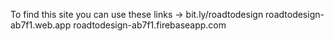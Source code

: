 To find this site you can use these links ->
bit.ly/roadtodesign 
roadtodesign-ab7f1.web.app
roadtodesign-ab7f1.firebaseapp.com
